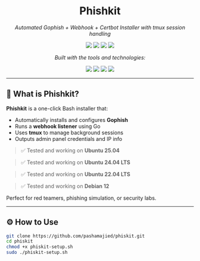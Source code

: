 <h1 align="center">Phishkit</h1>

<p align="center"><i>Automated Gophish + Webhook + Certbot Installer with tmux session handling</i></p>

<p align="center">
  <img src="https://img.shields.io/badge/last%20commit-July%202025-blue" />
  <img src="https://img.shields.io/badge/shell-100%25-blue" />
  <img src="https://img.shields.io/badge/languages-1-grey" />
  <img src="https://img.shields.io/badge/tested%20on-Ubuntu%2024.04%20LTS-green" />
</p>

<p align="center"><i>Built with the tools and technologies:</i></p>

<p align="center">
  <img src="https://img.shields.io/badge/-GNU%20Bash-4EAA25?logo=gnubash&logoColor=white" />
  <img src="https://img.shields.io/badge/-Gophish-blueviolet" />
  <img src="https://img.shields.io/badge/-tmux-1BB91F" />
  <img src="https://img.shields.io/badge/-Certbot-007EC6" />
</p>

---

## 🚀 What is Phishkit?

**Phishkit** is a one-click Bash installer that:
- Automatically installs and configures **Gophish**
- Runs a **webhook listener** using Go
- Uses **tmux** to manage background sessions
- Outputs admin panel credentials and IP info


> ✅ Tested and working on **Ubuntu 25.04**

> ✅ Tested and working on **Ubuntu 24.04 LTS**

> ✅ Tested and working on **Ubuntu 22.04 LTS**

> ✅ Tested and working on **Debian 12**


Perfect for red teamers, phishing simulation, or security labs.

---

## ⚙️ How to Use

```bash
git clone https://github.com/pashamajied/phiskit.git
cd phiskit
chmod +x phiskit-setup.sh
sudo ./phiskit-setup.sh
